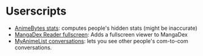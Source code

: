 # Userscripts

- [AnimeBytes stats](https://ewasion.github.io/userscripts/ab-stats/): computes people's hidden stats (might be inaccurate)
- [MangaDex Reader fullscreen](https://ewasion.github.io/userscripts/mangadex-fullscreen/): Adds a fullscreen viewer to MangaDex
- [MyAnimeList conversations](https://ewasion.github.io/userscripts/mal-com/): lets you see other people's com-to-com conversations.
